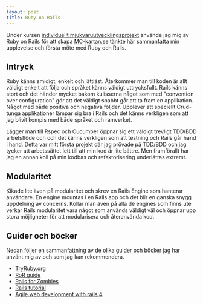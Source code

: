 ```yaml
---
layout: post
title: Ruby on Rails
---
```


Under kursen 
[individuellt mjukvaruutvecklingsprojekt](/courses/individuellt-mjukvaruutvecklingsprojekt)
använde jag mig av Ruby on Rails för att skapa
[MC-kartan.se](http://www.mc-kartan.se) tänkte här sammanfatta min
upplevelse och första möte med Ruby och Rails.

## Intryck

Ruby känns smidigt, enkelt och lättläst. Återkommer man
till koden är allt väldigt enkelt att följa och språket känns väldigt
uttrycksfullt. Rails känns stort och det händer mycket bakom kulisserna
något som med "convention over configuration" gör att det väldigt snabbt
går att ta fram en applikation. Något med både positiva och negativa
följder. Upplever att speciellt Crud-tunga applikationer lämpar sig bra i Rails och
det känns verkligen som att jag blivit kompis med både språket och
ramverket.

Lägger man till Rspec och Cucumber öppnar sig ett väldigt trevligt
TDD/BDD arbetsflöde och och det känns verkligen som att testning och
Rails går hand i hand. 
Detta var mitt första projekt där jag prövade på TDD/BDD och jag tycker
att arbetssättet lett till att min kod är lite bättre. Men framförallt
har jag en annan koll på min kodbas och refaktorisering underlättas
extremt. 

## Modularitet

Kikade lite även på modularitet och skrev en Rails Engine som hanterar
användare. En engine mountas i en Rails app och det blir en ganska snygg
uppdelning av concerns. Kollar man även på alla de engines som finns ute
verkar Rails modularitet vara något som används väldigt väl och öppnar
upp stora möjligheter för att modularisera och återanvända kod.

## Guider och böcker

Nedan följer en sammanfattning av de olika guider och böcker jag har
använt mig av och som jag kan rekommendera.

- [TryRuby.org](http://tryruby.org/)
- [RoR guide](http://guides.rubyonrails.org/)
- [Rails for Zombies](http://railsforzombies.org)
- [Rails tutorial](https://www.railstutorial.org/)
- [Agile web development with rails 4](https://pragprog.com/book/rails4/agile-web-development-with-rails-4)

